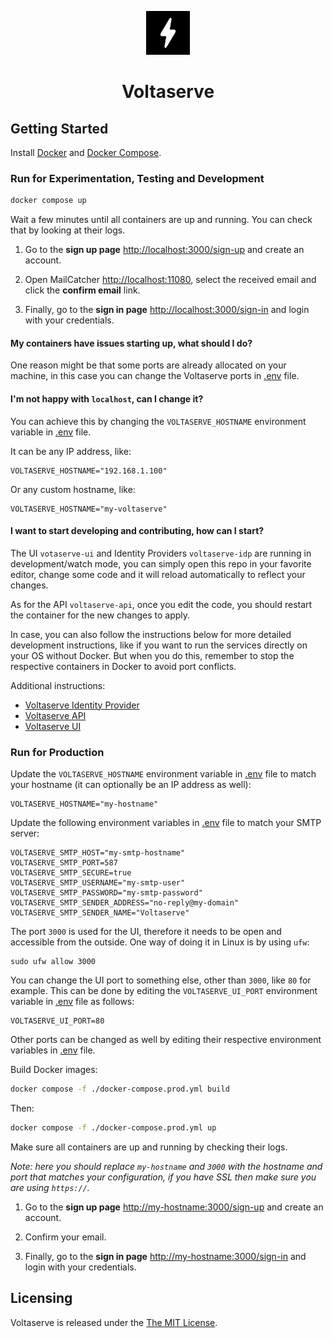 <!-- markdownlint-disable MD033 MD041 -->
<p align="center">
  <img height="70" src="assets/brand.svg"/>
  <h1 align="center">Voltaserve</h1>
</p>

## Getting Started

Install [Docker](https://docs.docker.com/get-docker) and [Docker Compose](https://docs.docker.com/compose/install).

### Run for Experimentation, Testing and Development

```sh
docker compose up
```

Wait a few minutes until all containers are up and running. You can check that by looking at their logs.

1. Go to the **sign up page** [http://localhost:3000/sign-up](http://localhost:3000/sign-up) and create an account.

2. Open MailCatcher [http://localhost:11080](http://localhost:11080), select the received email and click the **confirm email** link.

3. Finally, go to the **sign in page** [http://localhost:3000/sign-in](http://localhost:3000/sign-in) and login with your credentials.

#### My containers have issues starting up, what should I do?

One reason might be that some ports are already allocated on your machine, in this case you can change the Voltaserve ports in [.env](./.env) file.

#### I'm not happy with `localhost`, can I change it?

You can achieve this by changing the `VOLTASERVE_HOSTNAME` environment variable in [.env](./.env) file.

It can be any IP address, like:

```properties
VOLTASERVE_HOSTNAME="192.168.1.100"
```

Or any custom hostname, like:

```properties
VOLTASERVE_HOSTNAME="my-voltaserve"
```

#### I want to start developing and contributing, how can I start?

The UI `votaserve-ui` and Identity Providers `voltaserve-idp` are running in development/watch mode, you can simply open this repo in your favorite editor, change some code and it will reload automatically to reflect your changes.

As for the API `voltaserve-api`, once you edit the code, you should restart the container for the new changes to apply.

In case, you can also follow the instructions below for more detailed development instructions, like if you want to run the services directly on your OS without Docker. But when you do this, remember to stop the respective containers in Docker to avoid port conflicts.

Additional instructions:

- [Voltaserve Identity Provider](idp/README.md)
- [Voltaserve API](api/README.md)
- [Voltaserve UI](ui/README.md)

### Run for Production

Update the `VOLTASERVE_HOSTNAME` environment variable in [.env](./.env) file to match your hostname (it can optionally be an IP address as well):

```properties
VOLTASERVE_HOSTNAME="my-hostname"
```

Update the following environment variables in [.env](./.env) file to match your SMTP server:

```properties
VOLTASERVE_SMTP_HOST="my-smtp-hostname"
VOLTASERVE_SMTP_PORT=587
VOLTASERVE_SMTP_SECURE=true
VOLTASERVE_SMTP_USERNAME="my-smtp-user"
VOLTASERVE_SMTP_PASSWORD="my-smtp-password"
VOLTASERVE_SMTP_SENDER_ADDRESS="no-reply@my-domain"
VOLTASERVE_SMTP_SENDER_NAME="Voltaserve"
```

The port `3000` is used for the UI, therefore it needs to be open and accessible from the outside. One way of doing it in Linux is by using `ufw`:

```shell
sudo ufw allow 3000
```

You can change the UI port to something else, other than `3000`, like `80` for example. This can be done by editing the `VOLTASERVE_UI_PORT` environment variable in [.env](./.env) file as follows:

```properties
VOLTASERVE_UI_PORT=80
```

Other ports can be changed as well by editing their respective environment variables in [.env](./.env) file.

Build Docker images:

```sh
docker compose -f ./docker-compose.prod.yml build
```

Then:

```sh
docker compose -f ./docker-compose.prod.yml up
```

Make sure all containers are up and running by checking their logs.

_Note: here you should replace `my-hostname` and `3000` with the hostname and port that matches your configuration, if you have SSL then make sure you are using `https://`._

1. Go to the **sign up page** [http://my-hostname:3000/sign-up](http://my-hostname:3000/sign-up) and create an account.

2. Confirm your email.

3. Finally, go to the **sign in page** [http://my-hostname:3000/sign-in](http://my-hostname:3000/sign-in) and login with your credentials.

## Licensing

Voltaserve is released under the [The MIT License](./LICENSE).
